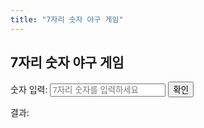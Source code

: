 ```yaml
---
title: "7자리 숫자 야구 게임"
---
```


<div id="number-baseball-game">
  <h2>7자리 숫자 야구 게임</h2>
  
  <div>
    <label for="guess">숫자 입력: </label>
    <input type="text" id="guess" maxlength="7" placeholder="7자리 숫자를 입력하세요">
    <button onclick="checkGuess()">확인</button>
  </div>

  <div id="result">
    <p>결과: <span id="result-text"></span></p>
  </div>
</div>

<script>
  const secretNumber = "4203350"; // 예시로 고정된 7자리 숫자

  function checkGuess() {
    const guess = document.getElementById('guess').value;
    if (guess.length !== 7) {
      alert('7자리 숫자를 입력하세요.');
      return;
    }

    let strike = 0;
    let ball = 0;
    let usedIndices = []; // 중복 숫자를 처리하기 위한 인덱스 기록

    // 스트라이크 계산
    for (let i = 0; i < 7; i++) {
      if (guess[i] === secretNumber[i]) {
        strike++;
        usedIndices.push(i);
      }
    }

    // 볼 계산 (스트라이크로 계산된 숫자는 제외)
    for (let i = 0; i < 7; i++) {
      if (guess[i] !== secretNumber[i] && secretNumber.includes(guess[i])) {
        let indexInSecret = secretNumber.indexOf(guess[i]);

        // 동일한 숫자가 여러 개 있을 때 처리
        while (usedIndices.includes(indexInSecret)) {
          indexInSecret = secretNumber.indexOf(guess[i], indexInSecret + 1);
          if (indexInSecret === -1) break;
        }

        if (indexInSecret !== -1 && !usedIndices.includes(indexInSecret)) {
          ball++;
          usedIndices.push(indexInSecret);
        }
      }
    }

    let resultText = `${strike} 스트라이크, ${ball} 볼`;
    if (strike === 7) {
      resultText += ' - 축하합니다! 숫자를 맞추셨습니다!';
    }
    
    document.getElementById('result-text').innerText = resultText;
  }
</script>